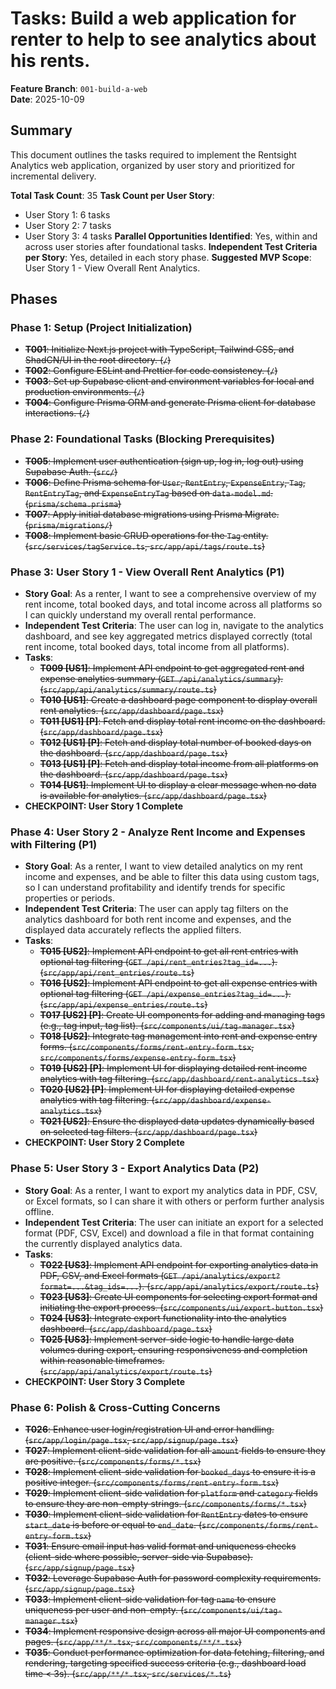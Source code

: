 # Tasks: Build a web application for renter to help to see analytics about his rents.

**Feature Branch**: `001-build-a-web`  
**Date**: 2025-10-09

## Summary

This document outlines the tasks required to implement the Rentsight Analytics web application, organized by user story and prioritized for incremental delivery.

**Total Task Count**: 35
**Task Count per User Story**:
- User Story 1: 6 tasks
- User Story 2: 7 tasks
- User Story 3: 4 tasks
**Parallel Opportunities Identified**: Yes, within and across user stories after foundational tasks.
**Independent Test Criteria per Story**: Yes, detailed in each story phase.
**Suggested MVP Scope**: User Story 1 - View Overall Rent Analytics.

## Phases

### Phase 1: Setup (Project Initialization)

*   ~~**T001**: Initialize Next.js project with TypeScript, Tailwind CSS, and ShadCN/UI in the root directory. (`/`)~~
*   ~~**T002**: Configure ESLint and Prettier for code consistency. (`/`)~~
*   ~~**T003**: Set up Supabase client and environment variables for local and production environments. (`/`)~~
*   ~~**T004**: Configure Prisma ORM and generate Prisma client for database interactions. (`/`)~~

### Phase 2: Foundational Tasks (Blocking Prerequisites)

*   ~~**T005**: Implement user authentication (sign up, log in, log out) using Supabase Auth. (`src/`)~~
*   ~~**T006**: Define Prisma schema for `User`, `RentEntry`, `ExpenseEntry`, `Tag`, `RentEntryTag`, and `ExpenseEntryTag` based on `data-model.md`. (`prisma/schema.prisma`)~~
*   ~~**T007**: Apply initial database migrations using Prisma Migrate. (`prisma/migrations/`)~~
*   ~~**T008**: Implement basic CRUD operations for the `Tag` entity. (`src/services/tagService.ts`, `src/app/api/tags/route.ts`)~~

### Phase 3: User Story 1 - View Overall Rent Analytics (P1)

*   **Story Goal**: As a renter, I want to see a comprehensive overview of my rent income, total booked days, and total income across all platforms so I can quickly understand my overall rental performance.
*   **Independent Test Criteria**: The user can log in, navigate to the analytics dashboard, and see key aggregated metrics displayed correctly (total rent income, total booked days, total income from all platforms).
*   **Tasks**:
    *   ~~**T009 [US1]**: Implement API endpoint to get aggregated rent and expense analytics summary (`GET /api/analytics/summary`). (`src/app/api/analytics/summary/route.ts`)~~
    *   ~~**T010 [US1]**: Create a dashboard page component to display overall rent analytics. (`src/app/dashboard/page.tsx`)~~
    *   ~~**T011 [US1] [P]**: Fetch and display total rent income on the dashboard. (`src/app/dashboard/page.tsx`)~~
    *   ~~**T012 [US1] [P]**: Fetch and display total number of booked days on the dashboard. (`src/app/dashboard/page.tsx`)~~
    *   ~~**T013 [US1] [P]**: Fetch and display total income from all platforms on the dashboard. (`src/app/dashboard/page.tsx`)~~
    *   ~~**T014 [US1]**: Implement UI to display a clear message when no data is available for analytics. (`src/app/dashboard/page.tsx`)~~
*   **CHECKPOINT: User Story 1 Complete**

### Phase 4: User Story 2 - Analyze Rent Income and Expenses with Filtering (P1)

*   **Story Goal**: As a renter, I want to view detailed analytics on my rent income and expenses, and be able to filter this data using custom tags, so I can understand profitability and identify trends for specific properties or periods.
*   **Independent Test Criteria**: The user can apply tag filters on the analytics dashboard for both rent income and expenses, and the displayed data accurately reflects the applied filters.
*   **Tasks**:
    *   ~~**T015 [US2]**: Implement API endpoint to get all rent entries with optional tag filtering (`GET /api/rent_entries?tag_id=...`). (`src/app/api/rent_entries/route.ts`)~~
    *   ~~**T016 [US2]**: Implement API endpoint to get all expense entries with optional tag filtering (`GET /api/expense_entries?tag_id=...`). (`src/app/api/expense_entries/route.ts`)~~
    *   ~~**T017 [US2] [P]**: Create UI components for adding and managing tags (e.g., tag input, tag list). (`src/components/ui/tag-manager.tsx`)~~
    *   ~~**T018 [US2]**: Integrate tag management into rent and expense entry forms. (`src/components/forms/rent-entry-form.tsx`, `src/components/forms/expense-entry-form.tsx`)~~
    *   ~~**T019 [US2] [P]**: Implement UI for displaying detailed rent income analytics with tag filtering. (`src/app/dashboard/rent-analytics.tsx`)~~
    *   ~~**T020 [US2] [P]**: Implement UI for displaying detailed expense analytics with tag filtering. (`src/app/dashboard/expense-analytics.tsx`)~~
    *   ~~**T021 [US2]**: Ensure the displayed data updates dynamically based on selected tag filters. (`src/app/dashboard/page.tsx`)~~
*   **CHECKPOINT: User Story 2 Complete**

### Phase 5: User Story 3 - Export Analytics Data (P2)

*   **Story Goal**: As a renter, I want to export my analytics data in PDF, CSV, or Excel formats, so I can share it with others or perform further analysis offline.
*   **Independent Test Criteria**: The user can initiate an export for a selected format (PDF, CSV, Excel) and download a file in that format containing the currently displayed analytics data.
*   **Tasks**:
    *   ~~**T022 [US3]**: Implement API endpoint for exporting analytics data in PDF, CSV, and Excel formats (`GET /api/analytics/export?format=...&tag_ids=...`). (`src/app/api/analytics/export/route.ts`)~~
    *   ~~**T023 [US3]**: Create UI components for selecting export format and initiating the export process. (`src/components/ui/export-button.tsx`)~~
    *   ~~**T024 [US3]**: Integrate export functionality into the analytics dashboard. (`src/app/dashboard/page.tsx`)~~
    *   ~~**T025 [US3]**: Implement server-side logic to handle large data volumes during export, ensuring responsiveness and completion within reasonable timeframes. (`src/app/api/analytics/export/route.ts`)~~
*   **CHECKPOINT: User Story 3 Complete**

### Phase 6: Polish & Cross-Cutting Concerns

*   ~~**T026**: Enhance user login/registration UI and error handling. (`src/app/login/page.tsx`, `src/app/signup/page.tsx`)~~
*   ~~**T027**: Implement client-side validation for all `amount` fields to ensure they are positive. (`src/components/forms/*.tsx`)~~
*   ~~**T028**: Implement client-side validation for `booked_days` to ensure it is a positive integer. (`src/components/forms/rent-entry-form.tsx`)~~
*   ~~**T029**: Implement client-side validation for `platform` and `category` fields to ensure they are non-empty strings. (`src/components/forms/*.tsx`)~~
*   ~~**T030**: Implement client-side validation for `RentEntry` dates to ensure `start_date` is before or equal to `end_date`. (`src/components/forms/rent-entry-form.tsx`)~~
*   ~~**T031**: Ensure email input has valid format and uniqueness checks (client-side where possible, server-side via Supabase). (`src/app/signup/page.tsx`)~~
*   ~~**T032**: Leverage Supabase Auth for password complexity requirements. (`src/app/signup/page.tsx`)~~
*   ~~**T033**: Implement client-side validation for tag `name` to ensure uniqueness per user and non-empty. (`src/components/ui/tag-manager.tsx`)~~
*   ~~**T034**: Implement responsive design across all major UI components and pages. (`src/app/**/*.tsx`, `src/components/**/*.tsx`)~~
*   ~~**T035**: Conduct performance optimization for data fetching, filtering, and rendering, targeting specified success criteria (e.g., dashboard load time < 3s). (`src/app/**/*.tsx`, `src/services/*.ts`)~~